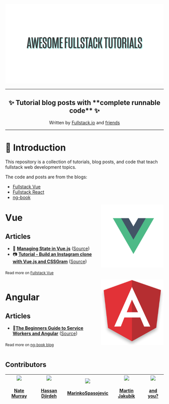 ![](doc/img/awesome-fullstack-tutorials-header.png)

<hr />
<h2 align="center">
  ✨ Tutorial blog posts with **complete runnable code** ✨
</h2>
<p align="center">
Written by <a href="https://fullstack.io">Fullstack.io</a> and <a href="#contributors">friends</a>
</p>
<hr />

🚀 Introduction
=================

This repository is a collection of tutorials, blog posts, and code that teach fullstack web development topics.

The code and posts are from the blogs: 

* [Fullstack Vue](https://medium.com/fullstackio/)
* [Fullstack React](https://fullstackreact.com/)
* [ng-book](https://blog.ng-book.com)

<img src="doc/img/vue.png" align="right" width="200"/>

Vue
=================

## Articles
* 💠 <strong><a href="https://medium.com/fullstackio/managing-state-in-vue-js-23a0352b1c87" target="_blank">Managing State in Vue.js</a></strong> ([Source](./vue/managing_state_01/))
* 📷 <strong><a href="https://medium.com/fullstackio/tutorial-build-an-instagram-clone-with-vue-js-and-cssgram-24a9f3de0408" target="_blank">Tutorial - Build an Instagram clone with Vue.js and CSSGram</a></strong> ([Source](./vue/instagram_clone_02/))

<sub>Read more on <a href="https://www.fullstack.io/vue/" target="_blank">Fullstack Vue</a></sub>

<div style="clear:both"></div>

<img src="doc/img/angular.png" align="right" width="200"/>

Angular
=================

## Articles
* 👷<strong><a href="http://blog.ng-book.com/service-workers-and-angular/" target="_blank">The Beginners Guide to Service Workers and Angular</a></strong> ([Source](./angular/service-workers/))

<sub>Read more on <a href="https://blog.ng-book.com" target="_blank">ng-book blog</a></sub>

<div style="clear:both"></div>

## Contributors

<!-- ALL-CONTRIBUTORS-LIST:START - Do not remove or modify this section -->
<!-- prettier-ignore -->
| [<img src='https://avatars2.githubusercontent.com/u/4318?v=4' width='140px;'/><br /><h4 align='center'>Nate Murray</h4>](https://newline.co) | [<img src='https://avatars2.githubusercontent.com/u/12476938?v=4' width='140px;'/><br /><h4 align='center'>Hassan Djirdeh</h4>](http://www.hassandjirdeh.com) | [<img src='https://avatars3.githubusercontent.com/u/36244468?v=4' width='140px;'/><br /><h4 align='center'>MarinkoSpasojevic</h4>](https://github.com/MarinkoSpasojevic) | [<img src='https://avatars3.githubusercontent.com/u/4700122?v=4' width='140px;'/><br /><h4 align='center'>Martin Jakubik</h4>](https://github.com/chuckeles) | [<img src='https://raw.githubusercontent.com/fullstackio/awesome-fullstack-tutorials/wip/readme/doc/img/and-you-profile-image.png' width='140px;'/><br /><h4 align='center'>and you?</h4>](#) |
| :---: | :---: | :---: | :---: | :---: |
<!-- ALL-CONTRIBUTORS-LIST:END -->

